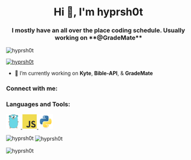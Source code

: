 <h1 align="center">Hi 👋, I'm hyprsh0t</h1>
<h3 align="center">I mostly have an all over the place coding schedule. Usually working on **@GradeMate**</h3>

<p align="left"> <img src="https://komarev.com/ghpvc/?username=hyprsh0t&label=Profile%20views&color=0e75b6&style=flat" alt="hyprsh0t" /> </p>

<p align="left"> <a href="https://github.com/ryo-ma/github-profile-trophy"><img src="https://github-profile-trophy.vercel.app/?username=hyprsh0t" alt="hyprsh0t" /></a> </p>

- 🔭 I’m currently working on **Kyte**, **Bible-API**, & **GradeMate**

<h3 align="left">Connect with me:</h3>
<p align="left">
</p>

<h3 align="left">Languages and Tools:</h3>
<p align="left"> <a href="https://golang.org" target="_blank" rel="noreferrer"> <img src="https://raw.githubusercontent.com/devicons/devicon/master/icons/go/go-original.svg" alt="go" width="40" height="40"/> </a> <a href="https://developer.mozilla.org/en-US/docs/Web/JavaScript" target="_blank" rel="noreferrer"> <img src="https://raw.githubusercontent.com/devicons/devicon/master/icons/javascript/javascript-original.svg" alt="javascript" width="40" height="40"/> </a> <a href="https://www.python.org" target="_blank" rel="noreferrer"> <img src="https://raw.githubusercontent.com/devicons/devicon/master/icons/python/python-original.svg" alt="python" width="40" height="40"/> </a> </p>

<p><img align="left" src="https://github-readme-stats.vercel.app/api/top-langs?username=hyprsh0t&show_icons=true&locale=en&layout=compact" alt="hyprsh0t" /></p>

<p>&nbsp;<img align="center" src="https://github-readme-stats.vercel.app/api?username=hyprsh0t&show_icons=true&locale=en" alt="hyprsh0t" /></p>

<p><img align="center" src="https://github-readme-streak-stats.herokuapp.com/?user=hyprsh0t&" alt="hyprsh0t" /></p>
